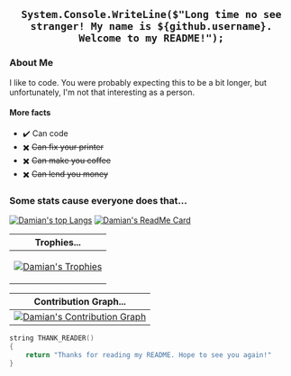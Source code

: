 <div align='center'>

## `System.Console.WriteLine($"Long time no see stranger! My name is ${github.username}. Welcome to my README!");`

</div>

### About Me

I like to code. You were probably expecting this to be a bit longer, but unfortunately, I'm not that interesting as a person. 

#### More facts

- ✔️ Can code
- ✖️ ~~Can fix your printer~~
- ✖️ ~~Can make you coffee~~
- ✖️ ~~Can lend you money~~

<div align='left'>
 
### Some stats cause everyone does that... 

[![Damian's top Langs](https://github-readme-stats.vercel.app/api/top-langs/?username=dk-raw&show_icons=true&theme=darkhub&bg_color=171b22&text_color=CCCCCC&hide_border=true&include_all_commits=true&count_private=true)](https://dkatsios.ml "Damian's top languages")
[![Damian's ReadMe Card](https://github-readme-stats.vercel.app/api?username=dk-raw&show_icons=true&theme=darkhub&bg_color=171b22&text_color=CCCCCC&hide_border=true&include_all_commits=true&count_private=true)](https://dkatsios.ml "Damian's Contributions")
   
| Trophies... |
|-------|
|<p> <a href="https://dkatsios.ml"><img src="https://github-profile-trophy.vercel.app/?username=dk-raw&theme=darkhub&margin-w=12&margin-h=10&column=7" alt="Damian's Trophies" /></a> </p>|

| Contribution Graph... |
|--------|
|[![Damian's Contribution Graph](https://activity-graph.herokuapp.com/graph?username=dk-raw&theme=react-dark&hide_border=true&include_all_commits=true&count_private=true)](https://dkatsios.ml "Damian's Contribution Graph")|

```C++
string THANK_READER()
{
    return "Thanks for reading my README. Hope to see you again!"
}
```


